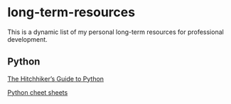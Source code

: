 # long-term-resources
This is a dynamic list of my personal long-term resources for professional development.

## Python
[The Hitchhiker’s Guide to Python](https://docs.python-guide.org/)

[Python cheet sheets](https://www.pythonsheets.com/)


